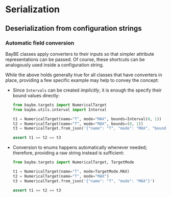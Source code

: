 # Serialization
## Deserialization from configuration strings
### Automatic field conversion

BayBE classes apply converters to their inputs so that simpler attribute
representations can be passed.
Of course, these shortcuts can be analogously used inside a configuration string.

While the above holds generally true for all classes that have converters in place,
providing a few specific example may help to convey the concept:

* Since `Intervals` can be created *implicitly*,
  it is enough the specify their bound values directly:
  ```python
  from baybe.targets import NumericalTarget
  from baybe.utils.interval import Interval

  t1 = NumericalTarget(name="T", mode="MAX", bounds=Interval(0, 1))
  t2 = NumericalTarget(name="T", mode="MAX", bounds=(0, 1))
  t3 = NumericalTarget.from_json('{"name": "T", "mode": "MAX", "bounds": [0, 1]}')

  assert t1 == t2 == t3
  ```
* Conversion to enums happens automatically whenever needed;
  therefore, providing a raw string instead is sufficient:
  ```python
  from baybe.targets import NumericalTarget, TargetMode

  t1 = NumericalTarget(name="T", mode=TargetMode.MAX)
  t2 = NumericalTarget(name="T", mode="MAX")
  t3 = NumericalTarget.from_json('{"name": "T", "mode": "MAX"}')

  assert t1 == t2 == t3
  ```
